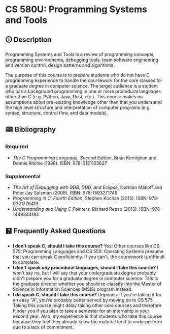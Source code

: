# CS 580U: Programming Systems and Tools

## 🛈 Description

Programming Systems and Tools is a review of programming concepts, programming environments, debugging tools, team software engineering and version control, design patterns and algorithms.

The purpose of this course is to prepare students who do not have C programming experience to handle the coursework for the core classes for a graduate degree in computer science. 
The target audience is a student who has a background programming in one or more procedural languages other than C (e.g. Python, Java, Rust, etc.). 
This course makes no assumptions about pre-existing knowledge other than that you understand the high level structure and interpretation of computer programs (e.g. syntax, structure, control flow, and data models).

## 🕮 Bibliography

### Required

- _The C Programming Language, Second Edition_, Brian Kernighan and Dennis Ritchie (1988). ISBN: 978-0131103627

### Supplemental

- _The Art of Debugging with GDB, DDD, and Eclipse_, Norman Matloff and Peter Jay Salzman (2008). ISBN: 978-1593271749
- _Programming in C, Fourth Edition_, Stephen Kochan (2015). ISBN: 978-0321776419
- _Understanding and Using C Pointers_, Richard Reese (2013). ISBN: 978-1449344184

## 🯄 Frequently Asked Questions

- **I don't speak C, should I take this course?** Yes! Other courses like CS 575: Programming Languages and CS 550: Operating Systems presume that you can speak C proficiently. If you can't, the coursework is difficult to complete.
- **I don't speak _any_ procedural languages, should I take this course?** I won't say no, but I will say that your undergraduate degree probably didn't prepare you for a graduate degree in computer science. Talk to the graduate director whether you should re-classify into the Master of Science in Information Sciences (MSIS) program instead.
- **I do speak C, should I take this course?** Depends. If you're taking it for an easy "A", you're probably better served by moving on to CS 575. Taking this course might delay taking other core courses and therefore hinder you if you plan to take a semester for an internship in your second year. Also, my experience is that students who take this course because they feel they already know the material tend to underperform due to a lack of commitment.

